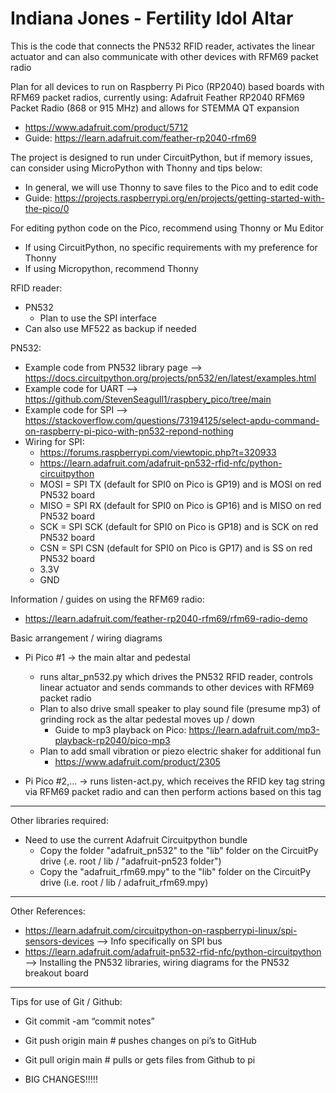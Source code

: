 # Indiana Jones - Fertility Idol Altar
This is the code that connects the PN532 RFID reader, activates the linear actuator and can also communicate with other devices with RFM69 packet radio

Plan for all devices to run on Raspberry Pi Pico (RP2040) based boards with RFM69 packet radios, currently using:
Adafruit Feather RP2040 RFM69 Packet Radio (868 or 915 MHz) and allows for STEMMA QT expansion
- https://www.adafruit.com/product/5712
- Guide: https://learn.adafruit.com/feather-rp2040-rfm69

The project is designed to run under CircuitPython, but if memory issues, can consider using MicroPython with Thonny and tips below:
- In general, we will use Thonny to save files to the Pico and to edit code
- Guide: https://projects.raspberrypi.org/en/projects/getting-started-with-the-pico/0

For editing python code on the Pico, recommend using Thonny or Mu Editor
- If using CircuitPython, no specific requirements with my preference for Thonny
- If using Micropython, recommend Thonny

RFID reader:
- PN532
  - Plan to use the SPI interface
- Can also use MF522 as backup if needed

PN532:
  - Example code from PN532 library page
    --> https://docs.circuitpython.org/projects/pn532/en/latest/examples.html
  - Example code for UART
    --> https://github.com/StevenSeagull1/raspbery_pico/tree/main
  - Example code for SPI
    --> https://stackoverflow.com/questions/73194125/select-apdu-command-on-raspberry-pi-pico-with-pn532-repond-nothing
  - Wiring for SPI:
    - https://forums.raspberrypi.com/viewtopic.php?t=320933
    - https://learn.adafruit.com/adafruit-pn532-rfid-nfc/python-circuitpython
    - MOSI = SPI TX (default for SPI0 on Pico is GP19) and is MOSI on red PN532 board
    - MISO = SPI RX (default for SPI0 on Pico is GP16) and is MISO on red PN532 board
    - SCK = SPI SCK (default for SPI0 on Pico is GP18) and is SCK on red PN532 board
    - CSN = SPI CSN (default for SPI0 on Pico is GP17) and is SS on red PN532 board
    - 3.3V
    - GND

Information / guides on using the RFM69 radio:
- https://learn.adafruit.com/feather-rp2040-rfm69/rfm69-radio-demo

Basic arrangement / wiring diagrams
- Pi Pico #1 -> the main altar and pedestal
  - runs altar_pn532.py which drives the PN532 RFID reader, controls linear actuator and sends commands to other devices with RFM69 packet radio
  - Plan to also drive small speaker to play sound file (presume mp3) of grinding rock as the altar pedestal moves up / down
    - Guide to mp3 playback on Pico: https://learn.adafruit.com/mp3-playback-rp2040/pico-mp3
  - Plan to add small vibration or piezo electric shaker for additional fun
    - https://www.adafruit.com/product/2305

- Pi Pico #2,... -> runs listen-act.py, which receives the RFID key tag string via RFM69 packet radio and can then perform actions based on this tag

-------------------------------------

Other libraries required:
- Need to use the current Adafruit Circuitpython bundle
  - Copy the folder "adafruit_pn532" to the "lib" folder on the CircuitPy drive  (.e. root / lib / "adafruit-pn523 folder")
  - Copy the "adafruit_rfm69.mpy" to the "lib" folder on the CircuitPy drive (i.e. root / lib / adafruit_rfm69.mpy)

---

  Other References:
  - https://learn.adafruit.com/circuitpython-on-raspberrypi-linux/spi-sensors-devices
    --> Info specifically on SPI bus
  - https://learn.adafruit.com/adafruit-pn532-rfid-nfc/python-circuitpython
    -->  Installing the PN532 libraries, wiring diagrams for the PN532 breakout board

--------------------------------------

Tips for use of Git / Github:
- Git commit -am “commit notes”
- Git push origin main   # pushes changes on pi’s to GitHub
- Git pull origin main  # pulls or gets files from Github to pi

- BIG CHANGES!!!!!
